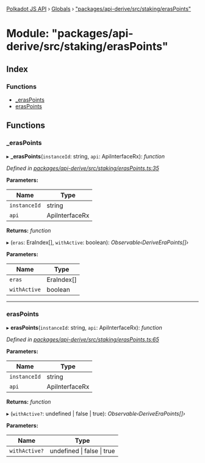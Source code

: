 [Polkadot JS API](../README.md) › [Globals](../globals.md) › ["packages/api-derive/src/staking/erasPoints"](_packages_api_derive_src_staking_eraspoints_.md)

# Module: "packages/api-derive/src/staking/erasPoints"

## Index

### Functions

* [_erasPoints](_packages_api_derive_src_staking_eraspoints_.md#_eraspoints)
* [erasPoints](_packages_api_derive_src_staking_eraspoints_.md#eraspoints)

## Functions

###  _erasPoints

▸ **_erasPoints**(`instanceId`: string, `api`: ApiInterfaceRx): *function*

*Defined in [packages/api-derive/src/staking/erasPoints.ts:35](https://github.com/polkadot-js/api/blob/c2705bdfda/packages/api-derive/src/staking/erasPoints.ts#L35)*

**Parameters:**

Name | Type |
------ | ------ |
`instanceId` | string |
`api` | ApiInterfaceRx |

**Returns:** *function*

▸ (`eras`: EraIndex[], `withActive`: boolean): *Observable‹DeriveEraPoints[]›*

**Parameters:**

Name | Type |
------ | ------ |
`eras` | EraIndex[] |
`withActive` | boolean |

___

###  erasPoints

▸ **erasPoints**(`instanceId`: string, `api`: ApiInterfaceRx): *function*

*Defined in [packages/api-derive/src/staking/erasPoints.ts:65](https://github.com/polkadot-js/api/blob/c2705bdfda/packages/api-derive/src/staking/erasPoints.ts#L65)*

**Parameters:**

Name | Type |
------ | ------ |
`instanceId` | string |
`api` | ApiInterfaceRx |

**Returns:** *function*

▸ (`withActive?`: undefined | false | true): *Observable‹DeriveEraPoints[]›*

**Parameters:**

Name | Type |
------ | ------ |
`withActive?` | undefined &#124; false &#124; true |

